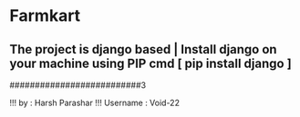 # Farmkart

## The project is django based | Install django on your machine using PIP cmd [ pip install django ]

##########################3

!!! by : Harsh Parashar 
!!! Username : Void-22
